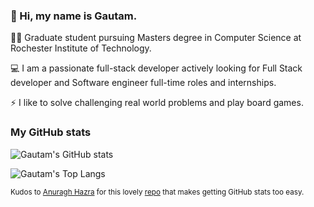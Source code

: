 ### :wave: Hi, my name is Gautam.

👨‍🎓 Graduate student pursuing Masters degree in Computer Science at Rochester Institute of Technology.

💻 I am a passionate full-stack developer actively looking for Full Stack developer and Software engineer full-time roles and internships.

:zap: I like to solve challenging real world problems and play board games.


### My GitHub stats

![Gautam's GitHub stats](https://github-readme-stats.vercel.app/api?username=gautamgadipudi&count_private=true&theme=dracula)

![Gautam's Top Langs](https://github-readme-stats.vercel.app/api/top-langs/?username=gautamgadipudi&theme=dracula&layout=compact)

<sub>Kudos to [Anuragh Hazra](https://github.com/anuraghazra) for this lovely [repo](https://github.com/anuraghazra/github-readme-stats) that makes getting GitHub stats too easy.</sub>
